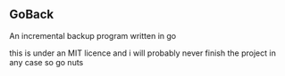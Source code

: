 ## GoBack

An incremental backup program written in go

this is under an MIT licence and i will probably never finish the project in any case so go nuts